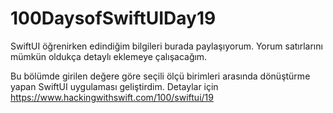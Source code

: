 # 100DaysofSwiftUIDay19

SwiftUI öğrenirken edindiğim bilgileri burada paylaşıyorum. Yorum satırlarını mümkün oldukça detaylı eklemeye çalışacağım.

Bu bölümde girilen değere göre seçili ölçü birimleri arasında dönüştürme yapan SwiftUI uygulaması geliştirdim. 
Detaylar için https://www.hackingwithswift.com/100/swiftui/19
